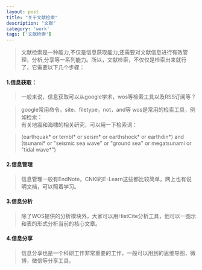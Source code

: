 ```yaml
---
layout: post
title: "关于文献检索"
description: "文献"
category: 'work'
tags: ['文献检索']
---
```



> 文献检索是一种能力,不仅是信息获取能力,还需要对文献信息进行有效管理，分析,分享等一系列能力。所以，文献检索，不仅仅是检索出来就行了，它需要以下几个步骤：

#### 1.信息获取： 
> 一般来说，信息获取可以从google学术，wos等检索工具以及RSS订阅等？


> google常用命令，site、filetype，not，and等
wos是常用的检索工具，例如检索：    
有关地震和海啸的相关研究，可以用一下检索词：

> (earthquak* or tembl* or seism* or earthshock* or earthdin*) and (tsunami* or "seismic sea wave" or "ground sea" or megatsunami or "tidal wave*")

<!--more-->

#### 2.信息管理    

> 信息管理一般有EndNote，CNKI的E-Learn这些都比较简单，网上也有说明文档，可以照着学习。

#### 3.信息分析    

> 除了WOS提供的分析模块外，大家可以用HistCite分析工具，他可以一图示和表的形式分析当前的核心文章。

#### 4.信息分享    

> 信息分享也是一个科研工作非常重要的工作，一般可以用到的思维导图，微博，微信等分享工具。





